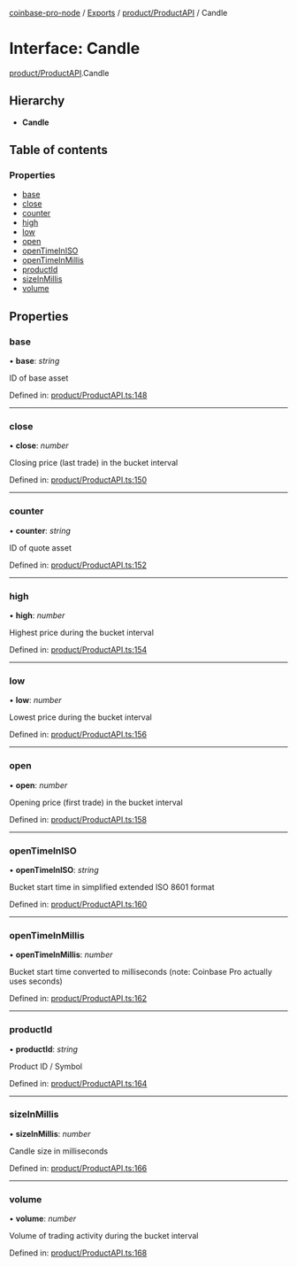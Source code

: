[coinbase-pro-node](../../README.md) / [Exports](../../modules.md) / [product/ProductAPI](../../modules/product_productapi.md) / Candle

# Interface: Candle

[product/ProductAPI](../../modules/product_productapi.md).Candle

## Hierarchy

- **Candle**

## Table of contents

### Properties

- [base](productapi.candle.md#base)
- [close](productapi.candle.md#close)
- [counter](productapi.candle.md#counter)
- [high](productapi.candle.md#high)
- [low](productapi.candle.md#low)
- [open](productapi.candle.md#open)
- [openTimeInISO](productapi.candle.md#opentimeiniso)
- [openTimeInMillis](productapi.candle.md#opentimeinmillis)
- [productId](productapi.candle.md#productid)
- [sizeInMillis](productapi.candle.md#sizeinmillis)
- [volume](productapi.candle.md#volume)

## Properties

### base

• **base**: _string_

ID of base asset

Defined in: [product/ProductAPI.ts:148](https://github.com/bennycode/coinbase-pro-node/blob/bf1bcdd/src/product/ProductAPI.ts#L148)

---

### close

• **close**: _number_

Closing price (last trade) in the bucket interval

Defined in: [product/ProductAPI.ts:150](https://github.com/bennycode/coinbase-pro-node/blob/bf1bcdd/src/product/ProductAPI.ts#L150)

---

### counter

• **counter**: _string_

ID of quote asset

Defined in: [product/ProductAPI.ts:152](https://github.com/bennycode/coinbase-pro-node/blob/bf1bcdd/src/product/ProductAPI.ts#L152)

---

### high

• **high**: _number_

Highest price during the bucket interval

Defined in: [product/ProductAPI.ts:154](https://github.com/bennycode/coinbase-pro-node/blob/bf1bcdd/src/product/ProductAPI.ts#L154)

---

### low

• **low**: _number_

Lowest price during the bucket interval

Defined in: [product/ProductAPI.ts:156](https://github.com/bennycode/coinbase-pro-node/blob/bf1bcdd/src/product/ProductAPI.ts#L156)

---

### open

• **open**: _number_

Opening price (first trade) in the bucket interval

Defined in: [product/ProductAPI.ts:158](https://github.com/bennycode/coinbase-pro-node/blob/bf1bcdd/src/product/ProductAPI.ts#L158)

---

### openTimeInISO

• **openTimeInISO**: _string_

Bucket start time in simplified extended ISO 8601 format

Defined in: [product/ProductAPI.ts:160](https://github.com/bennycode/coinbase-pro-node/blob/bf1bcdd/src/product/ProductAPI.ts#L160)

---

### openTimeInMillis

• **openTimeInMillis**: _number_

Bucket start time converted to milliseconds (note: Coinbase Pro actually uses seconds)

Defined in: [product/ProductAPI.ts:162](https://github.com/bennycode/coinbase-pro-node/blob/bf1bcdd/src/product/ProductAPI.ts#L162)

---

### productId

• **productId**: _string_

Product ID / Symbol

Defined in: [product/ProductAPI.ts:164](https://github.com/bennycode/coinbase-pro-node/blob/bf1bcdd/src/product/ProductAPI.ts#L164)

---

### sizeInMillis

• **sizeInMillis**: _number_

Candle size in milliseconds

Defined in: [product/ProductAPI.ts:166](https://github.com/bennycode/coinbase-pro-node/blob/bf1bcdd/src/product/ProductAPI.ts#L166)

---

### volume

• **volume**: _number_

Volume of trading activity during the bucket interval

Defined in: [product/ProductAPI.ts:168](https://github.com/bennycode/coinbase-pro-node/blob/bf1bcdd/src/product/ProductAPI.ts#L168)
